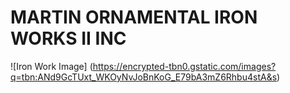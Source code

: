 # MARTIN ORNAMENTAL IRON WORKS II INC
![Iron Work Image] (https://encrypted-tbn0.gstatic.com/images?q=tbn:ANd9GcTUxt_WKOyNvJoBnKoG_E79bA3mZ6Rhbu4stA&s)
  
